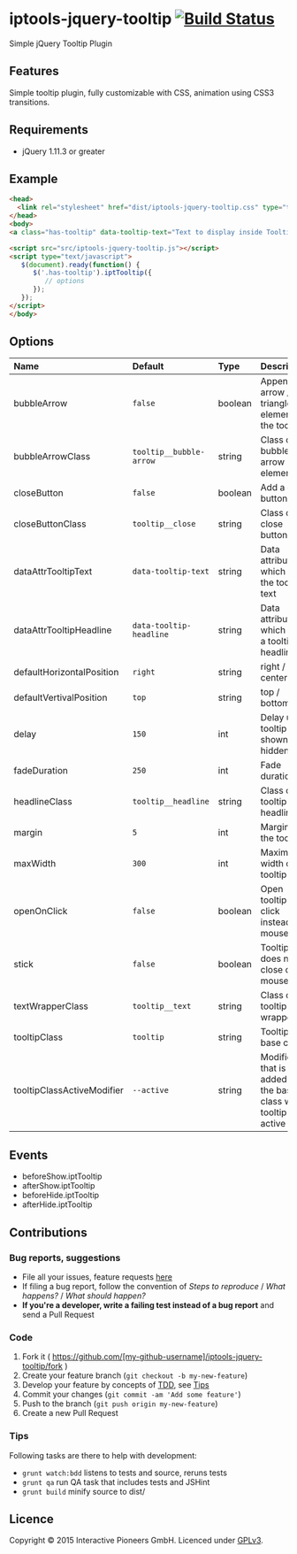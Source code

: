 # iptools-jquery-tooltip [![Build Status](http://img.shields.io/travis/interactive-pioneers/iptools-jquery-tooltip.svg)](https://travis-ci.org/interactive-pioneers/iptools-jquery-tooltip)

Simple jQuery Tooltip Plugin

## Features

Simple tooltip plugin, fully customizable with CSS, animation using CSS3 transitions.

## Requirements

- jQuery 1.11.3 or greater

## Example

```html
<head>
  <link rel="stylesheet" href="dist/iptools-jquery-tooltip.css" type="text/css">
</head>
<body>
<a class="has-tooltip" data-tooltip-text="Text to display inside Tooltip" data-tooltip-headline="A headline">Open Tooltip</a>

<script src="src/iptools-jquery-tooltip.js"></script>
<script type="text/javascript">
   $(document).ready(function() {
      $('.has-tooltip').iptTooltip({
         // options
      });
   });
</script>
</body>
```

## Options

Name                      | Default                      | Type    | Description
:-------------------------|:-----------------------------|:--------|:-----------
bubbleArrow               | `false`                      | boolean | Append an arrow / triangle element to the tooltip
bubbleArrowClass          | `tooltip__bubble-arrow`      | string  | Class of the bubble arrow element
closeButton               | `false`                      | boolean | Add a close button
closeButtonClass          | `tooltip__close`             | string  | Class of the close button
dataAttrTooltipText       | `data-tooltip-text`          | string  | Data attribute which holds the tooltip text
dataAttrTooltipHeadline   | `data-tooltip-headline`      | string  | Data attribute which holds a tooltip headline
defaultHorizontalPosition | `right`                      | string  | right / center / left
defaultVertivalPosition   | `top`                        | string  | top / bottom
delay                     | `150`                        | int     | Delay until tooltip is shown / hidden
fadeDuration              | `250`                        | int     | Fade duration
headlineClass             | `tooltip__headline`          | string  | Class of the tooltip headline
margin                    | `5`                          | int     | Margin of the tooltip
maxWidth                  | `300`                        | int     | Maximum width of the tooltip
openOnClick               | `false`                      | boolean | Open tooltip on click instead of mouseenter
stick                     | `false`                      | boolean | Tooltip does not close on mouseleave
textWrapperClass          | `tooltip__text`              | string  | Class of the tooltip text wrapper
tooltipClass              | `tooltip`                    | string  | Tooltip base class
tooltipClassActiveModifier| `--active`                   | string  | Modifier that is added to the base class when tooltip is active

## Events

- beforeShow.iptTooltip
- afterShow.iptTooltip
- beforeHide.iptTooltip
- afterHide.iptTooltip

## Contributions

### Bug reports, suggestions

- File all your issues, feature requests [here](https://github.com/interactive-pioneers/iptools-jquery-tooltip/issues)
- If filing a bug report, follow the convention of _Steps to reproduce_ / _What happens?_ / _What should happen?_
- __If you're a developer, write a failing test instead of a bug report__ and send a Pull Request

### Code

1. Fork it ( https://github.com/[my-github-username]/iptools-jquery-tooltip/fork )
2. Create your feature branch (`git checkout -b my-new-feature`)
3. Develop your feature by concepts of [TDD](http://en.wikipedia.org/wiki/Test-driven_development), see [Tips](#tips)
3. Commit your changes (`git commit -am 'Add some feature'`)
4. Push to the branch (`git push origin my-new-feature`)
5. Create a new Pull Request

### Tips

Following tasks are there to help with development:

- `grunt watch:bdd` listens to tests and source, reruns tests
- `grunt qa` run QA task that includes tests and JSHint
- `grunt build` minify source to dist/

## Licence
Copyright © 2015 Interactive Pioneers GmbH. Licenced under [GPLv3](LICENSE).
